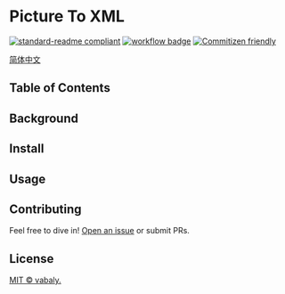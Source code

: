# Picture To XML

[![standard-readme compliant](https://img.shields.io/badge/readme%20style-standard-brightgreen.svg?style=flat-square)](https://github.com/RichardLitt/standard-readme) [![workflow badge](https://github.com/vabaly/picture-to-xml/workflows/build/badge.svg)](https://github.com/vabaly/picture-to-xml) [![Commitizen friendly](https://img.shields.io/badge/commitizen-friendly-brightgreen.svg)](http://commitizen.github.io/cz-cli/)

[简体中文](./README.zh-CN.md)

## Table of Contents

## Background

## Install

## Usage

## Contributing

Feel free to dive in! [Open an issue](picture-to-xml) or submit PRs.

## License

[MIT © vabaly.](./LICENSE)

